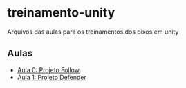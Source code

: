 # treinamento-unity
Arquivos das aulas para os treinamentos dos bixos em unity

## Aulas

- [Aula 0: Projeto Follow](./Follow)
- [Aula 1: Projeto Defender](./Defender)
  
    
  

    
    
